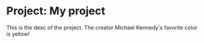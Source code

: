 # Project: My project

This is the desc of the project. The creator
Michael Kennedy's favorite color is yellow!


